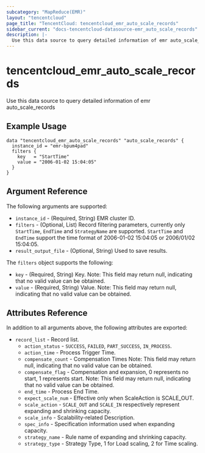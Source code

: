 ```yaml
---
subcategory: "MapReduce(EMR)"
layout: "tencentcloud"
page_title: "TencentCloud: tencentcloud_emr_auto_scale_records"
sidebar_current: "docs-tencentcloud-datasource-emr_auto_scale_records"
description: |-
  Use this data source to query detailed information of emr auto_scale_records
---
```


# tencentcloud_emr_auto_scale_records

Use this data source to query detailed information of emr auto_scale_records

## Example Usage

```hcl
data "tencentcloud_emr_auto_scale_records" "auto_scale_records" {
  instance_id = "emr-bpum4pad"
  filters {
    key   = "StartTime"
    value = "2006-01-02 15:04:05"
  }
}
```

## Argument Reference

The following arguments are supported:

* `instance_id` - (Required, String) EMR cluster ID.
* `filters` - (Optional, List) Record filtering parameters, currently only `StartTime`, `EndTime` and `StrategyName` are supported. `StartTime` and `EndTime` support the time format of 2006-01-02 15:04:05 or 2006/01/02 15:04:05.
* `result_output_file` - (Optional, String) Used to save results.

The `filters` object supports the following:

* `key` - (Required, String) Key. Note: This field may return null, indicating that no valid value can be obtained.
* `value` - (Required, String) Value. Note: This field may return null, indicating that no valid value can be obtained.

## Attributes Reference

In addition to all arguments above, the following attributes are exported:

* `record_list` - Record list.
  * `action_status` - `SUCCESS`, `FAILED`, `PART_SUCCESS`, `IN_PROCESS`.
  * `action_time` - Process Trigger Time.
  * `compensate_count` - Compensation Times Note: This field may return null, indicating that no valid value can be obtained.
  * `compensate_flag` - Compensation and expansion, 0 represents no start, 1 represents start. Note: This field may return null, indicating that no valid value can be obtained.
  * `end_time` - Process End Time.
  * `expect_scale_num` - Effective only when ScaleAction is SCALE_OUT.
  * `scale_action` - `SCALE_OUT` and `SCALE_IN` respectively represent expanding and shrinking capacity.
  * `scale_info` - Scalability-related Description.
  * `spec_info` - Specification information used when expanding capacity.
  * `strategy_name` - Rule name of expanding and shrinking capacity.
  * `strategy_type` - Strategy Type, 1 for Load scaling, 2 for Time scaling.




